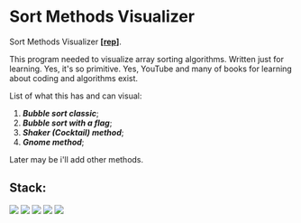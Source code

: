 # Sort Methods Visualizer

Sort Methods Visualizer **[[rep](https://github.com/eugene-serb/sm-visualizer)]**.

This program needed to visualize array sorting algorithms. Written just for learning. Yes, it's so primitive. Yes, YouTube and many of books for learning about coding and algorithms exist.

List of what this has and can visual:

1. ***Bubble sort classic***;
2. ***Bubble sort with a flag***;
3. ***Shaker (Cocktail) method***;
4. ***Gnome method***;

Later may be i'll add other methods.


## Stack:

![](https://img.shields.io/badge/HTML-informational?style=flat-square&logo=html5&logoColor=FFFFFF&color=E44D26)
![](https://img.shields.io/badge/CSS-informational?style=flat-square&logo=css3&logoColor=FFFFFF&color=25A1E1)
![](https://img.shields.io/badge/JavaScript-informational?style=flat-square&logo=javascript&logoColor=323330&color=F0DB4F)
![](https://img.shields.io/badge/Git-informational?style=flat-square&logo=git&logoColor=FFFFFF&color=BC4420)
![](https://img.shields.io/badge/GitHub-informational?style=flat-square&logo=github&logoColor=FFFFFF&color=24292F)
